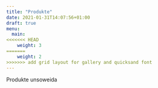 ```yaml
---
title: "Produkte"
date: 2021-01-31T14:07:56+01:00
draft: true
menu:
  main:
<<<<<<< HEAD
    weight: 3
=======
    weight: 2
>>>>>>> add grid layout for gallery and quicksand font
---
```


Produkte unsoweida